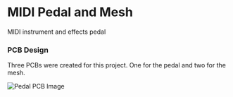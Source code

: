 # MIDI Pedal and Mesh
MIDI instrument and effects pedal

### PCB Design
Three PCBs were created for this project. One for the pedal and two for the mesh.

![Pedal PCB Image](https://i.imgur.com/LcBRi7f.png)
